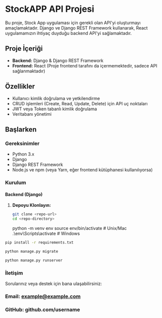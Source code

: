 # StockAPP API Projesi

Bu proje, Stock App uygulaması için gerekli olan API'yi oluşturmayı amaçlamaktadır. Django ve Django REST Framework kullanarak, React uygulamamızın ihtiyaç duyduğu backend API'yi sağlamaktadır.

## Proje İçeriği

- **Backend:** Django & Django REST Framework
- **Frontend:** React (Proje frontend tarafını da içermemektedir, sadece API sağlanmaktadır)

## Özellikler

- Kullanıcı kimlik doğrulama ve yetkilendirme
- CRUD işlemleri (Create, Read, Update, Delete) için API uç noktaları
- JWT veya Token tabanlı kimlik doğrulama
- Veritabanı yönetimi

## Başlarken

### Gereksinimler

- Python 3.x
- Django
- Django REST Framework
- Node.js ve npm (veya Yarn, eğer frontend kütüphanesi kullanılıyorsa)

### Kurulum

#### Backend (Django)

1. **Depoyu Klonlayın:**

   ```bash
   git clone <repo-url>
   cd <repo-directory>
   ```

   python -m venv env
   source env/bin/activate # Unix/Mac
   .\env\Scripts\activate # Windows

```bash
pip install -r requirements.txt

python manage.py migrate

python manage.py runserver
```

### İletişim

Sorularınız veya destek için bana ulaşabilirsiniz:

### Email: example@example.com

### GitHub: github.com/username
